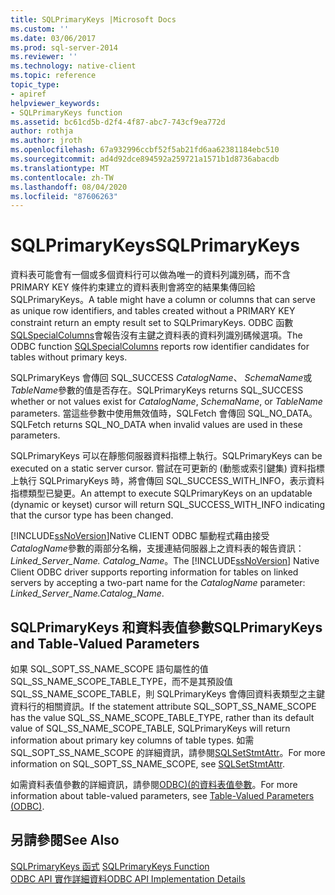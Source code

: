 ```yaml
---
title: SQLPrimaryKeys |Microsoft Docs
ms.custom: ''
ms.date: 03/06/2017
ms.prod: sql-server-2014
ms.reviewer: ''
ms.technology: native-client
ms.topic: reference
topic_type:
- apiref
helpviewer_keywords:
- SQLPrimaryKeys function
ms.assetid: bc61cd5b-d2f4-4f87-abc7-743cf9ea772d
author: rothja
ms.author: jroth
ms.openlocfilehash: 67a932996ccbf52f5ab21fd6aa62381184ebc510
ms.sourcegitcommit: ad4d92dce894592a259721a1571b1d8736abacdb
ms.translationtype: MT
ms.contentlocale: zh-TW
ms.lasthandoff: 08/04/2020
ms.locfileid: "87606263"
---
```

# <a name="sqlprimarykeys"></a><span data-ttu-id="b1fcb-102">SQLPrimaryKeys</span><span class="sxs-lookup"><span data-stu-id="b1fcb-102">SQLPrimaryKeys</span></span>
  <span data-ttu-id="b1fcb-103">資料表可能會有一個或多個資料行可以做為唯一的資料列識別碼，而不含 PRIMARY KEY 條件約束建立的資料表則會將空的結果集傳回給 SQLPrimaryKeys。</span><span class="sxs-lookup"><span data-stu-id="b1fcb-103">A table might have a column or columns that can serve as unique row identifiers, and tables created without a PRIMARY KEY constraint return an empty result set to SQLPrimaryKeys.</span></span> <span data-ttu-id="b1fcb-104">ODBC 函數[SQLSpecialColumns](sqlspecialcolumns.md)會報告沒有主鍵之資料表的資料列識別碼候選項。</span><span class="sxs-lookup"><span data-stu-id="b1fcb-104">The ODBC function [SQLSpecialColumns](sqlspecialcolumns.md) reports row identifier candidates for tables without primary keys.</span></span>  
  
 <span data-ttu-id="b1fcb-105">SQLPrimaryKeys 會傳回 SQL_SUCCESS *CatalogName*、 *SchemaName*或*TableName*參數的值是否存在。</span><span class="sxs-lookup"><span data-stu-id="b1fcb-105">SQLPrimaryKeys returns SQL_SUCCESS whether or not values exist for *CatalogName*, *SchemaName*, or *TableName* parameters.</span></span> <span data-ttu-id="b1fcb-106">當這些參數中使用無效值時，SQLFetch 會傳回 SQL_NO_DATA。</span><span class="sxs-lookup"><span data-stu-id="b1fcb-106">SQLFetch returns SQL_NO_DATA when invalid values are used in these parameters.</span></span>  
  
 <span data-ttu-id="b1fcb-107">SQLPrimaryKeys 可以在靜態伺服器資料指標上執行。</span><span class="sxs-lookup"><span data-stu-id="b1fcb-107">SQLPrimaryKeys can be executed on a static server cursor.</span></span> <span data-ttu-id="b1fcb-108">嘗試在可更新的 (動態或索引鍵集) 資料指標上執行 SQLPrimaryKeys 時，將會傳回 SQL_SUCCESS_WITH_INFO，表示資料指標類型已變更。</span><span class="sxs-lookup"><span data-stu-id="b1fcb-108">An attempt to execute SQLPrimaryKeys on an updatable (dynamic or keyset) cursor will return SQL_SUCCESS_WITH_INFO indicating that the cursor type has been changed.</span></span>  
  
 <span data-ttu-id="b1fcb-109">[!INCLUDE[ssNoVersion](../../includes/ssnoversion-md.md)]Native CLIENT ODBC 驅動程式藉由接受*CatalogName*參數的兩部分名稱，支援連結伺服器上之資料表的報告資訊： *Linked_Server_Name. Catalog_Name*。</span><span class="sxs-lookup"><span data-stu-id="b1fcb-109">The [!INCLUDE[ssNoVersion](../../includes/ssnoversion-md.md)] Native Client ODBC driver supports reporting information for tables on linked servers by accepting a two-part name for the *CatalogName* parameter: *Linked_Server_Name.Catalog_Name*.</span></span>  
  
## <a name="sqlprimarykeys-and-table-valued-parameters"></a><span data-ttu-id="b1fcb-110">SQLPrimaryKeys 和資料表值參數</span><span class="sxs-lookup"><span data-stu-id="b1fcb-110">SQLPrimaryKeys and Table-Valued Parameters</span></span>  
 <span data-ttu-id="b1fcb-111">如果 SQL_SOPT_SS_NAME_SCOPE 語句屬性的值 SQL_SS_NAME_SCOPE_TABLE_TYPE，而不是其預設值 SQL_SS_NAME_SCOPE_TABLE，則 SQLPrimaryKeys 會傳回資料表類型之主鍵資料行的相關資訊。</span><span class="sxs-lookup"><span data-stu-id="b1fcb-111">If the statement attribute SQL_SOPT_SS_NAME_SCOPE has the value SQL_SS_NAME_SCOPE_TABLE_TYPE, rather than its default value of SQL_SS_NAME_SCOPE_TABLE, SQLPrimaryKeys will return information about primary key columns of table types.</span></span> <span data-ttu-id="b1fcb-112">如需 SQL_SOPT_SS_NAME_SCOPE 的詳細資訊，請參閱[SQLSetStmtAttr](sqlsetstmtattr.md)。</span><span class="sxs-lookup"><span data-stu-id="b1fcb-112">For more information on SQL_SOPT_SS_NAME_SCOPE, see [SQLSetStmtAttr](sqlsetstmtattr.md).</span></span>  
  
 <span data-ttu-id="b1fcb-113">如需資料表值參數的詳細資訊，請參閱[ODBC&#41;&#40;的資料表值參數](../native-client-odbc-table-valued-parameters/table-valued-parameters-odbc.md)。</span><span class="sxs-lookup"><span data-stu-id="b1fcb-113">For more information about table-valued parameters, see [Table-Valued Parameters &#40;ODBC&#41;](../native-client-odbc-table-valued-parameters/table-valued-parameters-odbc.md).</span></span>  
  
## <a name="see-also"></a><span data-ttu-id="b1fcb-114">另請參閱</span><span class="sxs-lookup"><span data-stu-id="b1fcb-114">See Also</span></span>  
 <span data-ttu-id="b1fcb-115">[SQLPrimaryKeys 函式](https://go.microsoft.com/fwlink/?LinkId=59361) </span><span class="sxs-lookup"><span data-stu-id="b1fcb-115">[SQLPrimaryKeys Function](https://go.microsoft.com/fwlink/?LinkId=59361) </span></span>  
 [<span data-ttu-id="b1fcb-116">ODBC API 實作詳細資料</span><span class="sxs-lookup"><span data-stu-id="b1fcb-116">ODBC API Implementation Details</span></span>](odbc-api-implementation-details.md)  
  
  
